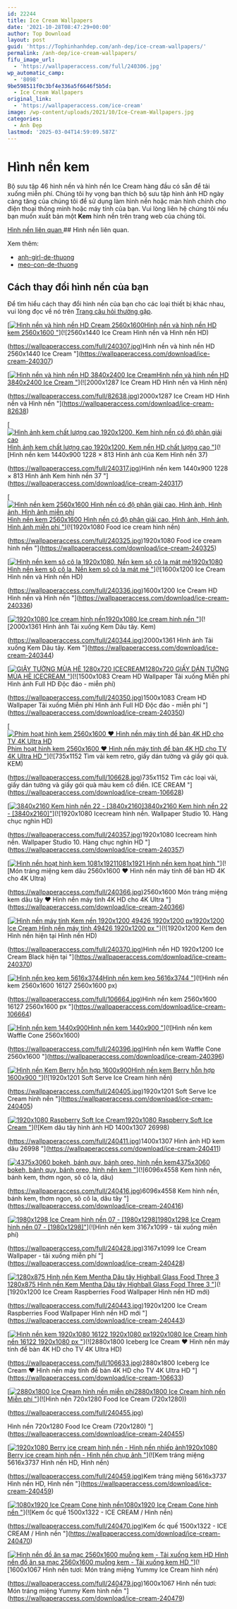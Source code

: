 ```yaml
---
id: 22244
title: Ice Cream Wallpapers
date: '2021-10-28T08:47:29+00:00'
author: Top Download
layout: post
guid: 'https://Tophinhanhdep.com/anh-dep/ice-cream-wallpapers/'
permalink: /anh-dep/ice-cream-wallpapers/
fifu_image_url:
  - 'https://wallpaperaccess.com/full/240306.jpg'
wp_automatic_camp:
  - '8098'
9be598511f0c3bf4e336a5f6646f5b5d:
  - Ice Cream Wallpapers
original_link:
  - 'https://wallpaperaccess.com/ice-cream'
image: /wp-content/uploads/2021/10/Ice-Cream-Wallpapers.jpg
categories:
  - Ảnh Đẹp
lastmod: '2025-03-04T14:59:09.587Z'
---
```

# Hình nền kem

Bộ sưu tập 46 hình nền và hình nền Ice Cream hàng đầu có sẵn để tải xuống miễn phí. Chúng tôi hy vọng bạn thích bộ sưu tập hình ảnh HD ngày càng tăng của chúng tôi để sử dụng làm hình nền hoặc màn hình chính cho điện thoại thông minh hoặc máy tính của bạn. Vui lòng liên hệ chúng tôi nếu bạn muốn xuất bản một **Kem** hình nền trên trang web của chúng tôi.

[Hình nền liên quan ](#related) ## Hình nền liên quan.

   
 Xem thêm:

   
- [anh-girl-de-thuong](https://tophinhanhdep.com/gai-xinh/anh-girl-de-thuong/)
- [meo-con-de-thuong](https://tophinhanhdep.com/hinh-anh-de-thuong/meo-con-de-thuong/)

## Cách thay đổi hình nền của bạn

Để tìm hiểu cách thay đổi hình nền của bạn cho các loại thiết bị khác nhau, vui lòng đọc về nó trên [Trang câu hỏi thường gặp](https://tophinhanhdep.com/faq/).

  
[[![Hình nền và hình nền HD Cream 2560x1600](https://wallpaperaccess.com/full/240306.jpg)Hình nền và hình nền HD kem 2560x1600 "](https://wallpaperaccess.com/download/ice-cream-240306)](![2560x1440 Ice Cream Hình nền và Hình nền HD)

(https://wallpaperaccess.com/full/240307.jpg)Hình nền và hình nền HD 2560x1440 Ice Cream "](https://wallpaperaccess.com/download/ice-cream-240307)

[[![Hình nền và hình nền HD 3840x2400 Ice Cream](https://wallpaperaccess.com/full/240308.jpg)Hình nền và hình nền HD 3840x2400 Ice Cream "](https://wallpaperaccess.com/download/ice-cream-240308)](![2000x1287 Ice Cream HD Hình nền và Hình nền)

(https://wallpaperaccess.com/full/82638.jpg)2000x1287 Ice Cream HD Hình nền và Hình nền "](https://wallpaperaccess.com/download/ice-cream-82638)

[[![Hình ảnh kem chất lượng cao 1920x1200, Kem hình nền có độ phân giải cao](https://wallpaperaccess.com/full/240313.jpg)Hình ảnh kem chất lượng cao 1920x1200, Kem nền HD chất lượng cao "](https://wallpaperaccess.com/download/ice-cream-240313)](![Hình nền kem 1440x900 1228 × 813 Hình ảnh của Kem Hình nền 37)

(https://wallpaperaccess.com/full/240317.jpg)Hình nền kem 1440x900 1228 × 813 Hình ảnh Kem hình nền 37 "](https://wallpaperaccess.com/download/ice-cream-240317)

[[![Hình nền kem 2560x1600 Hình nền có độ phân giải cao, Hình ảnh, Hình ảnh, Hình ảnh miễn phí](https://wallpaperaccess.com/full/240320.jpg)Hình nền kem 2560x1600 Hình nền có độ phân giải cao, Hình ảnh, Hình ảnh, Hình ảnh miễn phí "](https://wallpaperaccess.com/download/ice-cream-240320)](![1920x1080 Food ice cream hình nền)

(https://wallpaperaccess.com/full/240325.jpg)1920x1080 Food ice cream hình nền "](https://wallpaperaccess.com/download/ice-cream-240325)

[[![Hình nền kem sô cô la 1920x1080, Nền kem sô cô la mát mẻ](https://wallpaperaccess.com/full/240330.jpg)1920x1080 Hình nền kem sô cô la, Nền kem sô cô la mát mẻ "](https://wallpaperaccess.com/download/ice-cream-240330)](![1600x1200 Ice Cream Hình nền và Hình nền HD)

(https://wallpaperaccess.com/full/240336.jpg)1600x1200 Ice Cream HD Hình nền và Hình nền "](https://wallpaperaccess.com/download/ice-cream-240336)

[[![1920x1080 Ice cream hình nền](https://wallpaperaccess.com/full/240339.jpg)1920x1080 Ice cream hình nền "](https://wallpaperaccess.com/download/ice-cream-240339)](![2000x1361 Hình ảnh Tải xuống Kem Dâu tây.  Kem)

(https://wallpaperaccess.com/full/240344.jpg)2000x1361 Hình ảnh Tải xuống Kem Dâu tây. Kem "](https://wallpaperaccess.com/download/ice-cream-240344)

[[![GIẤY TƯỜNG MÙA HÈ 1280x720 ICECREAM](https://wallpaperaccess.com/full/240347.jpg)1280x720 GIẤY DÁN TƯỜNG MÙA HÈ ICECREAM "](https://wallpaperaccess.com/download/ice-cream-240347)](![1500x1083 Cream HD Wallpaper Tải xuống Miễn phí Hình ảnh Full HD Độc đáo - miễn phí)

(https://wallpaperaccess.com/full/240350.jpg)1500x1083 Cream HD Wallpaper Tải xuống Miễn phí Hình ảnh Full HD Độc đáo - miễn phí "](https://wallpaperaccess.com/download/ice-cream-240350)

[[![Phim hoạt hình kem 2560x1600 ❤ Hình nền máy tính để bàn 4K HD cho TV 4K Ultra HD](https://wallpaperaccess.com/full/106625.jpg)Phim hoạt hình kem 2560x1600 ❤ Hình nền máy tính để bàn 4K HD cho TV 4K Ultra HD "](https://wallpaperaccess.com/download/ice-cream-106625)](![735x1152 Tìm vải kem retro, giấy dán tường và giấy gói quà.  KEM)

(https://wallpaperaccess.com/full/106628.jpg)735x1152 Tìm các loại vải, giấy dán tường và giấy gói quà màu kem cổ điển. ICE CREAM "](https://wallpaperaccess.com/download/ice-cream-106628)

[[![3840x2160 Kem hình nền 22 - [3840x2160]](https://wallpaperaccess.com/full/240355.jpg)3840x2160 Kem hình nền 22 - \[3840x2160\]"](https://wallpaperaccess.com/download/ice-cream-240355)](![1920x1080 Icecream hình nền.  Wallpaper Studio 10. Hàng chục nghìn HD)

(https://wallpaperaccess.com/full/240357.jpg)1920x1080 Icecream hình nền. Wallpaper Studio 10. Hàng chục nghìn HD "](https://wallpaperaccess.com/download/ice-cream-240357)

[[![Hình nền hoạt hình kem 1081x1921](https://wallpaperaccess.com/full/240358.jpg)1081x1921 Hình nền kem hoạt hình "](https://wallpaperaccess.com/download/ice-cream-240358)](![Món tráng miệng kem dâu 2560x1600 ❤ Hình nền máy tính để bàn HD 4K cho 4K Ultra)

(https://wallpaperaccess.com/full/240366.jpg)2560x1600 Món tráng miệng kem dâu tây ❤ Hình nền máy tính 4K HD cho 4K Ultra "](https://wallpaperaccess.com/download/ice-cream-240366)

[[![Hình nền máy tính Kem nền 1920x1200 49426 1920x1200 px](https://wallpaperaccess.com/full/240369.jpg)1920x1200 Ice Cream Hình nền máy tính 49426 1920x1200 px "](https://wallpaperaccess.com/download/ice-cream-240369)](![1920x1200 Kem đen Hình nền hiện tại Hình nền HD)

(https://wallpaperaccess.com/full/240370.jpg)Hình nền HD 1920x1200 Ice Cream Black hiện tại "](https://wallpaperaccess.com/download/ice-cream-240370)

[[![Hình nền kẹo kem 5616x3744](https://wallpaperaccess.com/full/240371.jpg)Hình nền kem kẹo 5616x3744 "](https://wallpaperaccess.com/download/ice-cream-240371)](![Hình nền kem 2560x1600 16127 2560x1600 px)

(https://wallpaperaccess.com/full/106664.jpg)Hình nền kem 2560x1600 16127 2560x1600 px "](https://wallpaperaccess.com/download/ice-cream-106664)

[[![Hình nền kem 1440x900](https://wallpaperaccess.com/full/240381.png)Hình nền kem 1440x900 "](https://wallpaperaccess.com/download/ice-cream-240381)](![Hình nền kem Waffle Cone 2560x1600)

(https://wallpaperaccess.com/full/240396.jpg)Hình nền kem Waffle Cone 2560x1600 "](https://wallpaperaccess.com/download/ice-cream-240396)

[[![Hình nền Kem Berry hỗn hợp 1600x900](https://wallpaperaccess.com/full/240403.jpg)Hình nền kem Berry hỗn hợp 1600x900 "](https://wallpaperaccess.com/download/ice-cream-240403)](![1920x1201 Soft Serve Ice Cream hình nền)

(https://wallpaperaccess.com/full/240405.jpg)1920x1201 Soft Serve Ice Cream hình nền "](https://wallpaperaccess.com/download/ice-cream-240405)

[[![1920x1080 Raspberry Soft Ice Cream](https://wallpaperaccess.com/full/240409.jpg)1920x1080 Raspberry Soft Ice Cream "](https://wallpaperaccess.com/download/ice-cream-240409)](![Kem dâu tây hình ảnh HD 1400x1307 26998)

(https://wallpaperaccess.com/full/240411.jpg)1400x1307 Hình ảnh HD kem dâu 26998 "](https://wallpaperaccess.com/download/ice-cream-240411)

[[![4375x3060 bokeh, bánh quy, bánh oreo, hình nền kem](https://wallpaperaccess.com/full/240412.jpg)4375x3060 bokeh, bánh quy, bánh oreo, hình nền kem "](https://wallpaperaccess.com/download/ice-cream-240412)](![6096x4558 Kem hình nền, bánh kem, thơm ngon, sô cô la, dâu)

(https://wallpaperaccess.com/full/240416.jpg)6096x4558 Kem hình nền, bánh kem, thơm ngon, sô cô la, dâu tây "](https://wallpaperaccess.com/download/ice-cream-240416)

[[![1980x1298 Ice Cream hình nền 07 - [1980x1298]](https://wallpaperaccess.com/full/240424.jpg)1980x1298 Ice Cream hình nền 07 - \[1980x1298\]"](https://wallpaperaccess.com/download/ice-cream-240424)](![Hình nền kem 3167x1099 - tải xuống miễn phí)

(https://wallpaperaccess.com/full/240428.jpg)3167x1099 Ice Cream Wallpaper - tải xuống miễn phí "](https://wallpaperaccess.com/download/ice-cream-240428)

[[![1280x875 Hình nền Kem Mentha Dâu tây Highball Glass Food Three 3](https://wallpaperaccess.com/full/240441.jpg)1280x875 Hình nền Kem Mentha Dâu tây Highball Glass Food Three 3 "](https://wallpaperaccess.com/download/ice-cream-240441)](![1920x1200 Ice Cream Raspberries Food Wallpaper Hình nền HD mới)

(https://wallpaperaccess.com/full/240443.jpg)1920x1200 Ice Cream Raspberries Food Wallpaper Hình nền HD mới "](https://wallpaperaccess.com/download/ice-cream-240443)

[[![Hình nền kem 1920x1080 16122 1920x1080 px](https://wallpaperaccess.com/full/240447.jpg)1920x1080 Ice Cream hình nền 16122 1920x1080 px "](https://wallpaperaccess.com/download/ice-cream-240447)](![2880x1800 Iceberg Ice Cream ❤ Hình nền máy tính để bàn 4K HD cho TV 4K Ultra HD)

(https://wallpaperaccess.com/full/106633.jpg)2880x1800 Iceberg Ice Cream ❤ Hình nền máy tính để bàn 4K HD cho TV 4K Ultra HD "](https://wallpaperaccess.com/download/ice-cream-106633)

[[![2880x1800 Ice Cream hình nền miễn phí](https://wallpaperaccess.com/full/47438.jpg)2880x1800 Ice Cream hình nền Miễn phí "](https://wallpaperaccess.com/download/ice-cream-47438)](![Hình nền 720x1280 Food Ice Cream (720x1280))

(https://wallpaperaccess.com/full/240455.jpg)

Hình nền 720x1280 Food Ice Cream (720x1280) "](https://wallpaperaccess.com/download/ice-cream-240455)

[[![1920x1080 Berry ice cream hình nền - Hình nền nhiếp ảnh](https://wallpaperaccess.com/full/240456.jpg)1920x1080 Berry ice cream hình nền - Hình nền chụp ảnh "](https://wallpaperaccess.com/download/ice-cream-240456)](![Kem tráng miệng 5616x3737 Hình nền HD, Hình nền)

(https://wallpaperaccess.com/full/240459.jpg)Kem tráng miệng 5616x3737 Hình nền HD, Hình nền "](https://wallpaperaccess.com/download/ice-cream-240459)

[[![1080x1920 Ice Cream Cone hình nền](https://wallpaperaccess.com/full/240465.jpg)1080x1920 Ice Cream Cone hình nền "](https://wallpaperaccess.com/download/ice-cream-240465)](![Kem ốc quế 1500x1322 - ICE CREAM / Hình nền)

(https://wallpaperaccess.com/full/240470.jpg)Kem ốc quế 1500x1322 - ICE CREAM / Hình nền "](https://wallpaperaccess.com/download/ice-cream-240470)

[[![Hình nền đồ ăn sa mạc 2560x1600 muỗng kem - Tải xuống kem HD](https://wallpaperaccess.com/full/240475.jpg) Hình nền đồ ăn sa mạc 2560x1600 muỗng kem - Tải xuống kem HD "](https://wallpaperaccess.com/download/ice-cream-240475)](![1600x1067 Hình nền tươi: Món tráng miệng Yummy Ice Cream hình nền)

(https://wallpaperaccess.com/full/240479.jpg)1600x1067 Hình nền tươi: Món tráng miệng Yummy Kem hình nền "](https://wallpaperaccess.com/download/ice-cream-240479)

